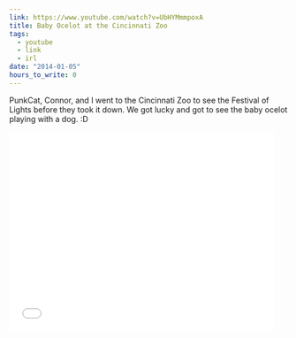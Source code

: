 ```yaml
---
link: https://www.youtube.com/watch?v=UbHYMmmpoxA
title: Baby Ocelot at the Cincinnati Zoo
tags:
  - youtube
  - link
  - irl
date: "2014-01-05"
hours_to_write: 0
---
```


PunkCat, Connor, and I went to the Cincinnati Zoo to see the Festival of Lights before they took it down. We got lucky and got to see the baby ocelot playing with a dog. :D

<iframe class="youtube" width="480" height="360"  src="//www.youtube.com/embed/UbHYMmmpoxA" frameborder="0" allowfullscreen></iframe>